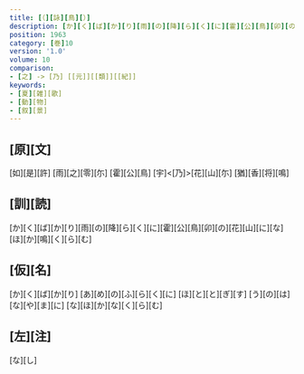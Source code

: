 ```yaml
---
title: [（][詠][鳥][）]
description: [か][く][ば][か][り][雨][の][降][ら][く][に][霍][公][鳥][卯][の][花][山][に][な][ほ][か][鳴][く][ら][む]
position: 1963
category: [巻]10
version: '1.0'
volume: 10
comparison:
- [之] -> [乃] [[元]][[類]][[紀]]
keywords:
- [夏][雑][歌]
- [動][物]
- [叙][景]
---
```


## [原][文]

[如][是][許] [雨][之][零][尓] [霍][公][鳥] [宇]<[乃]>[花][山][尓] [猶][香][将][鳴]

## [訓][読]

[か][く][ば][か][り][雨][の][降][ら][く][に][霍][公][鳥][卯][の][花][山][に][な][ほ][か][鳴][く][ら][む]

## [仮][名]

[か][く][ば][か][り] [あ][め][の][ふ][ら][く][に] [ほ][と][と][ぎ][す] [う][の][は][な][や][ま][に] [な][ほ][か][な][く][ら][む]

## [左][注]

[な][し]
